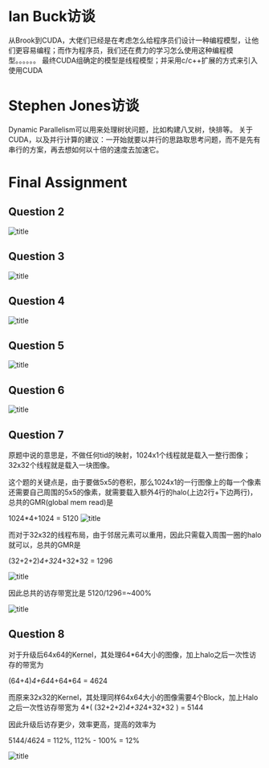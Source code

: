 # Ian Buck访谈
从Brook到CUDA，大佬们已经是在考虑怎么给程序员们设计一种编程模型，让他们更容易编程；而作为程序员，我们还在费力的学习怎么使用这种编程模型。。。。。。
最终CUDA组确定的模型是线程模型；并采用c/c++扩展的方式来引入使用CUDA

# Stephen Jones访谈
Dynamic Parallelism可以用来处理树状问题，比如构建八叉树，快排等。
关于CUDA，以及并行计算的建议：一开始就要以并行的思路取思考问题，而不是先有串行的方案，再去想如何以十倍的速度去加速它。

# Final Assignment

## Question 2
![title](https://raw.githubusercontent.com/HViktorTsoi/gitnote-image/master/gitnote/2020/04/13/1586757879256-1586757879257.png)

## Question 3
![title](https://raw.githubusercontent.com/HViktorTsoi/gitnote-image/master/gitnote/2020/04/13/1586757852742-1586757852744.png)

## Question 4
![title](https://raw.githubusercontent.com/HViktorTsoi/gitnote-image/master/gitnote/2020/04/13/1586757827118-1586757827120.png)

## Question 5
![title](https://raw.githubusercontent.com/HViktorTsoi/gitnote-image/master/gitnote/2020/04/13/1586757796200-1586757796202.png)

## Question 6
![title](https://raw.githubusercontent.com/HViktorTsoi/gitnote-image/master/gitnote/2020/04/13/1586757739813-1586757739814.png)

## Question 7
原题中说的意思是，不做任何tid的映射，1024x1个线程就是载入一整行图像；32x32个线程就是载入一块图像。

这个题的关键点是，由于要做5x5的卷积，那么1024x1的一行图像上的每一个像素还需要自己周围的5x5的像素，就需要载入额外4行的halo(上边2行+下边两行)，总共的GMR(global mem read)是

1024*4+1024 = 5120
![title](https://raw.githubusercontent.com/HViktorTsoi/gitnote-image/master/gitnote/2020/04/13/1586757587000-1586757587001.png)

而对于32x32的线程布局，由于邻居元素可以重用，因此只需载入周围一圈的halo就可以，总共的GMR是

(32+2+2)*4+32*4+32*32 = 1296

![title](https://raw.githubusercontent.com/HViktorTsoi/gitnote-image/master/gitnote/2020/04/13/1586757657688-1586757657688.png)

因此总共的访存带宽比是
5120/1296=~400%

![title](https://raw.githubusercontent.com/HViktorTsoi/gitnote-image/master/gitnote/2020/04/13/1586757679734-1586757679738.png)

## Question 8

对于升级后64x64的Kernel，其处理64*64大小的图像，加上halo之后一次性访存的带宽为

(64+4)*4+64*4+64*64 = 4624

而原来32x32的Kernel，其处理同样64x64大小的图像需要4个Block，加上Halo之后一次性访存带宽为
4*( (32+2+2)*4+32*4+32*32 ) = 5144

因此升级后访存更少，效率更高，提高的效率为

5144/4624 = 112%, 112% - 100% = 12%

![title](https://raw.githubusercontent.com/HViktorTsoi/gitnote-image/master/gitnote/2020/04/13/1586779777824-1586779777827.png)
